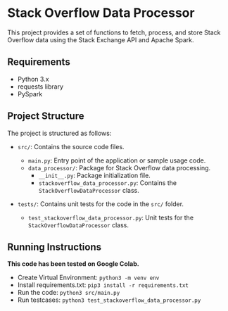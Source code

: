 # Stack Overflow Data Processor
This project provides a set of functions to fetch, process, and store Stack Overflow data using the Stack Exchange API and Apache Spark.

## Requirements
- Python 3.x
- requests library
- PySpark

## Project Structure
The project is structured as follows:
- `src/`: Contains the source code files.
    - `main.py`: Entry point of the application or sample usage code.
    - `data_processor/`: Package for Stack Overflow data processing.
        - `__init__.py`: Package initialization file.
        - `stackoverflow_data_processor.py`: Contains the `StackOverflowDataProcessor` class.

- `tests/`: Contains unit tests for the code in the `src/` folder.
    - `test_stackoverflow_data_processor.py`: Unit tests for the `StackOverflowDataProcessor` class.

## Running Instructions
**This code has been tested on Google Colab.**
- Create Virtual Environment: ```python3 -m venv env```
- Install requirements.txt: ```pip3 install -r requirements.txt```
- Run the code: ```python3 src/main.py```
- Run testcases: ```python3 test_stackoverflow_data_processor.py```
